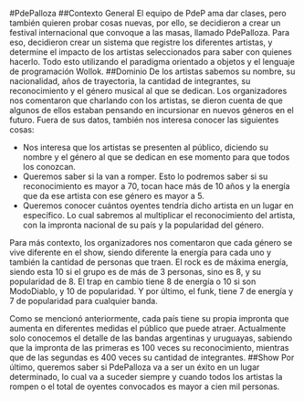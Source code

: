 #PdePalloza
##Contexto General
El equipo de PdeP ama dar clases, pero también quieren probar cosas nuevas, por ello, se decidieron a crear un festival internacional que convoque a las masas, llamado PdePalloza. Para eso, decidieron crear un sistema que registre los diferentes artistas, y determine el impacto de los artistas seleccionados para saber con quienes hacerlo. Todo esto utilizando el paradigma orientado a objetos y el lenguaje de programación Wollok.
##Dominio
De los artistas sabemos su nombre, su nacionalidad, años de trayectoria, la cantidad de integrantes, su reconocimiento y el género musical al que se dedican. Los organizadores nos comentaron que charlando con los artistas, se dieron cuenta de que algunos de ellos estaban pensando en incursionar en nuevos géneros en el futuro. 
Fuera de sus datos, también nos interesa conocer las siguientes cosas:

- Nos interesa que los artistas se presenten al público, diciendo su nombre y el género al que se dedican en ese momento para que todos los conozcan.
- Queremos saber si la van a romper. Esto lo podremos saber si su reconocimiento es mayor a 70, tocan hace más de 10 años y la energía que da ese artista con ese género es mayor a 5.
- Queremos conocer cuántos oyentes tendría dicho artista en un lugar en específico. Lo cual sabremos al multiplicar el reconocimiento del artista, con la impronta nacional de su país y la popularidad del género.

Para más contexto, los organizadores nos comentaron que cada género se vive diferente en el show, siendo diferente la energía para cada uno y también la cantidad de personas que traen. El rock es de máxima energía, siendo esta 10 si el grupo es de más de 3 personas, sino es 8,  y su popularidad de 8. El trap en cambio tiene 8 de energía o 10 si son ModoDiablo, y 10 de popularidad. Y por último, el funk, tiene 7 de energía y 7 de popularidad para cualquier banda.

Como se mencionó anteriormente, cada país tiene su propia impronta que aumenta en diferentes medidas el público que puede atraer. Actualmente solo conocemos el detalle de las bandas argentinas y uruguayas, sabiendo que la impronta de las primeras es 100 veces su reconocimiento, mientras que de las segundas es 400 veces su cantidad de integrantes.
##Show
Por último, queremos saber si PdePalloza va a ser un éxito en un lugar determinado, lo cual va a suceder siempre y cuando todos los artistas la rompen o el total de oyentes convocados es mayor a cien mil personas.


